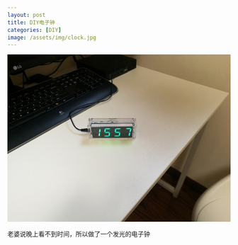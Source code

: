 ```yaml
---
layout: post
title: DIY电子钟
categories: [DIY]
image: /assets/img/clock.jpg
---
```


![电子钟](/assets/img/clock.jpg)

老婆说晚上看不到时间，所以做了一个发光的电子钟
